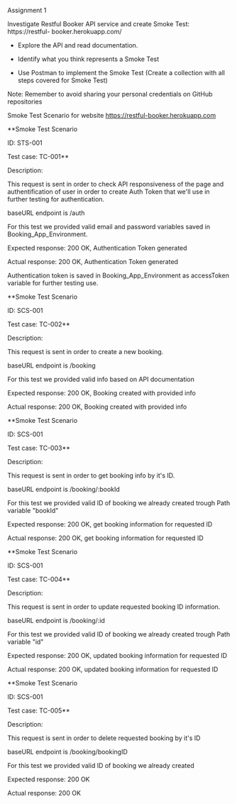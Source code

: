 Assignment 1

Investigate Restful Booker API service and create Smoke Test: https://restful-
booker.herokuapp.com/

- Explore the API and read documentation.

- Identify what you think represents a Smoke Test

- Use Postman to implement the Smoke Test (Create a collection with all steps 
covered for Smoke Test)

Note: Remember to avoid sharing your personal credentials on GitHub 
repositories 

Smoke Test Scenario for website https://restful-booker.herokuapp.com

**Smoke Test Scenario 

ID: STS-001 

Test case: TC-001** 

Description: 

This request is sent in order to check API responsiveness of the page and authentification of user in order to create Auth 
Token that we'll use in further testing for authentication.


baseURL endpoint is /auth 

For this test we provided valid email and password variables saved in Booking_App_Environment.

Expected response: 200 OK, Authentication Token generated 

Actual response: 200 OK, Authentication Token generated 

Authentication token is saved in Booking_App_Environment as accessToken variable for further testing use.



**Smoke Test Scenario

ID: SCS-001

Test case: TC-002**

Description:

This request is sent in order to create a new booking.

baseURL endpoint is /booking

For this test we provided valid info based on API documentation

Expected response: 200 OK, Booking created with provided info

Actual response: 200 OK, Booking created with provided info


**Smoke Test Scenario

ID: SCS-001

Test case: TC-003**

Description:

This request is sent in order to get booking info by it's ID.

baseURL endpoint is /booking/:bookId

For this test we provided valid ID of booking we already created trough Path variable "bookId"

Expected response: 200 OK, get booking information for requested ID

Actual response: 200 OK, get booking information for requested ID


**Smoke Test Scenario

ID: SCS-001

Test case: TC-004**

Description:

This request is sent in order to update requested booking ID information.

baseURL endpoint is /booking/:id

For this test we provided valid ID of booking we already created trough Path variable "id"

Expected response: 200 OK, updated booking information for requested ID

Actual response: 200 OK, updated booking information for requested ID



**Smoke Test Scenario

ID: SCS-001

Test case: TC-005**

Description:

This request is sent in order to delete requested booking by it's ID

baseURL endpoint is /booking/bookingID

For this test we provided valid ID of booking we already created

Expected response: 200 OK

Actual response: 200 OK